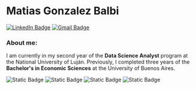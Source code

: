 # Matias **Gonzalez Balbi**
[![LinkedIn Badge](https://img.shields.io/badge/LinkedIn-blue?style=for-the-badge)](https://www.linkedin.com/in/matiasgonzalezb/)
[![Gmail Badge](https://img.shields.io/badge/Gmail-red?style=for-the-badge&logo=gmail&logoColor=white)](https://mail.google.com/mail/?view=cm&fs=1&to=mrgnzbalbi@gmail.com)


### About me:
I am currently in my second year of the **Data Science Analyst** program at the National University of Luján.
Previously, I completed three years of the **Bachelor's in Economic Sciences** at the University of Buenos Aires.

![Static Badge](https://img.shields.io/badge/SQL-white?style=for-the-badge&logo=mysql&logoColor=black&logoSize=5)
![Static Badge](https://img.shields.io/badge/python-black?style=for-the-badge&logo=python&logoColor=blue&logoSize=5)
![Static Badge](https://img.shields.io/badge/tableau-orange?style=for-the-badge&logo=tableau&logoColor=blue&logoSize=5)
![Static Badge](https://img.shields.io/badge/RSTUDIO-%23276DC3?style=for-the-badge&logo=r&logoColor=white&logoSize=5)



